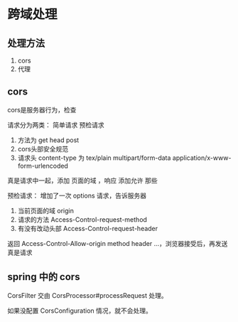 # 跨域处理

## 处理方法

1. cors
2. 代理

## cors

cors是服务器行为，检查

请求分为两类： 简单请求  预检请求

1. 方法为 get head post
2. cors头部安全规范
3. 请求头 content-type 为 tex/plain multipart/form-data application/x-www-form-urlencoded

真是请求中一起，添加 页面的域 ，响应 添加允许 那些

预检请求： 增加了一次 options 请求，告诉服务器  

1. 当前页面的域 origin
2. 请求的方法 Access-Control-request-method
3. 有没有改动头部 Access-Control-request-header

返回 Access-Control-Allow-origin method header ...，浏览器接受后，再发送真是请求

## spring 中的 cors

CorsFilter 交由 CorsProcessor#processRequest 处理。

如果没配置 CorsConfiguration 情况，就不会处理。